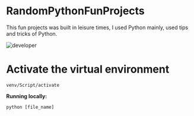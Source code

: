# RandomPythonFunProjects

This fun projects was built in leisure times, I used Python mainly, used tips and tricks of Python.


![developer](https://img.shields.io/badge/Developed%20By%20%3A-Inzamamul%20Haque%20Ashique-red)


# Activate the virtual environment

```terminal [for Windows]
venv/Script/activate
```

**Running locally:**

```terminal
python [file_name]
```
